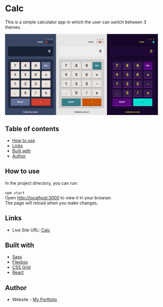 # Calc

This is a simple calculator app in which the user can switch between 3 themes.

![](./public/screenshot.png)

## Table of contents

- [How to use](#how-to-use)
- [Links](#links)
- [Built with](#built-with)
- [Author](#author)

## How to use

In the project directory, you can run:

`npm start`  
Open [http://localhost:3000](http://localhost:3000) to view it in your browser.  
The page will reload when you make changes.

## Links

- Live Site URL: [Calc](https://tomwf-calc.netlify.app/)

## Built with

- [Sass](https://sass-lang.com/documentation)
- [Flexbox](https://css-tricks.com/snippets/css/a-guide-to-flexbox/)
- [CSS Grid](https://css-tricks.com/snippets/css/complete-guide-grid/)
- [React](https://reactjs.org/)

## Author

- Website - [My Portfolio]()

